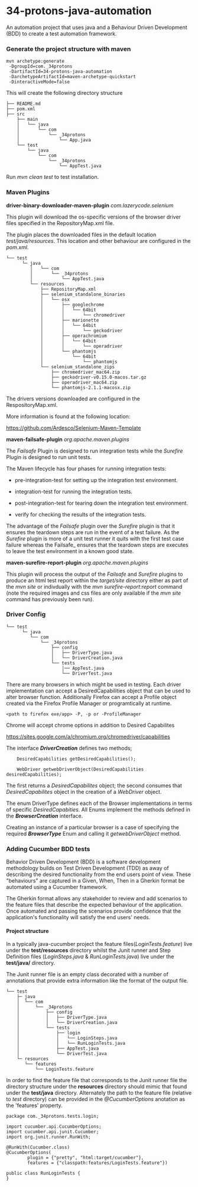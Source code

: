 # 34-protons-java-automation

An automation project that uses java and a Behaviour Driven Development (BDD) to create a test automation framework.

### Generate the project structure with maven

```
mvn archetype:generate
 -DgroupId=com._34protons
 -DartifactId=34-protons-java-automation
 -DarchetypeArtifactId=maven-archetype-quickstart
 -DinteractiveMode=false

```

This will create the following directory structure

```
├── README.md
├── pom.xml
├── src
    ├── main
    │   └── java
    │       └── com
    │           └── _34protons
    │               └── App.java
    └── test
        └── java
            └── com
                └── _34protons
                    └── AppTest.java
```
Run _mvn clean test_ to test installation.

### Maven Plugins

**driver-binary-downloader-maven-plugin** _com.lazerycode.selenium_

This plugin will download the os-specific versions of the browser driver files specified in the RepositoryMap.xml file.

The plugin places the downloaded files in the default location _test/java/resources_. This location and other behaviour are configured in the _pom.xml_.
 
```
└── test
      └─ java
         │   └── com
         │       └── _34protons
         │           └── AppTest.java
         └── resources
             ├── RepositoryMap.xml
             ├── selenium_standalone_binaries
             │   └── osx
             │       ├── googlechrome
             │       │   └── 64bit
             │       │       └── chromedriver
             │       ├── marionette
             │       │   └── 64bit
             │       │       └── geckodriver
             │       ├── operachromium
             │       │   └── 64bit
             │       │       └── operadriver
             │       └── phantomjs
             │           └── 64bit
             │               └── phantomjs
             └── selenium_standalone_zips
                 ├── chromedriver_mac64.zip
                 ├── geckodriver-v0.15.0-macos.tar.gz
                 ├── operadriver_mac64.zip
                 └── phantomjs-2.1.1-macosx.zip
 ```
The drivers versions downloaded are configured in the RespositoryMap.xml.

More information is found at the following location:

https://github.com/Ardesco/Selenium-Maven-Template

**maven-failsafe-plugin** _org.apache.maven.plugins_

The _Failsafe_ Plugin is designed to run integration tests while the _Surefire_ Plugin is designed to run unit tests.

The Maven lifecycle has four phases for running integration tests:

* pre-integration-test for setting up the integration test environment.

* integration-test for running the integration tests.

* post-integration-test for tearing down the integration test environment.

* verify for checking the results of the integration tests.

The advantage of the _Failsafe_ plugin over the _Surefire_ plugin is that it ensures the teardown steps are run in the event of a test failure. As the _Surefire_ plugin is more of a unit test runner it quits with the first test case failure whereas the Failsafe_ ensures that the teardown steps are executes to leave the test environment in a known good state.

**maven-surefire-report-plugin** _org.apache.maven.plugins_

This plugin will process the output of the _Failsafe_ and _Surefire_ plugins to produce an html test report within the _target/site_ directory either as part of the _mvn site_ or indivdually with the _mvn surefire-report:report_ command (note the required images and css files are only available if the _mvn site_ command has previously been run).

### Driver Config

```
└── test
      └─ java
         └── com
             └── _34protons
                 ├── config
                 │   ├── DriverType.java
                 │   └── DriverCreation.java
                 └── tests
                     │── AppTest.java
                     └── DriverTest.java
```     

There are many browsers in which might be used in testing. Each driver implementation can accept a DesiredCapabilities object that can be used to alter browser function.
Additionally Firefox can accept a Profile object created via the Firefox Profile Manager or programtically at runtime.
```
<path to firefox exe/app> -P, -p or -ProfileManager
```
Chrome will accept chrome options in addition to Desired Capabilites

https://sites.google.com/a/chromium.org/chromedriver/capabilities

The interface _**DriverCreation**_ defines two methods;
```
    DesiredCapabilities getDesiredCapabilities();
    
    WebDriver getwebDriverObject(DesiredCapabilities desiredCapabilities);
```
The first returns a _DesiredCapabilites_ object; the second consumes that _DesiredCapabilites_ object in the creation of a _WebDriver_ object.

The enum DriverType defines each of the Browser implementations in terms of specific _DesiredCapabities_. All Enums implement the methods defined in the **_BrowserCreation_** interface.

Creating an instance of a particular browser is a case of specifying the required **_BrowserType_** Enum and calling it _getwebDriverObject_ method.

### Adding Cucumber BDD tests

Behavior Driven Development (BDD) is a software development methodology builds on Test Driven Development (TDD) as away of describing the desired functionality from the end users point of view. These "behaviours" are captured in a Given, When, Then in a Gherkin format be automated using a Cucumber framework.

The Gherkin format allows any stakeholder to review and add scenarios to the feature files that describe the expected behaviour of the application. Once automated and passing the scenarios provide confidence that the application's functionality will satisfy the end users' needs.

#### Project structure

In a typically java-cucumber project the feature files(*LoginTests.feature*) live under the **test/resources** directory whilst the Junit runner and Step Definition files (*LoginSteps.java* & *RunLoginTests.java*) live under the **test/java/** directory.

The Junit runner file is an empty class decorated with a number of annotations that provide extra information like the format of the output file.

```
└── test
    ├─ java
    │  └── com
    │      └── _34protons
    │          ├── config
    │          │   ├── DriverType.java
    │          │   └── DriverCreation.java
    │          └── tests
    │              ├── login
    │              │   └── LoginSteps.java
    │              │   └── RunLoginTests.java
    │              ├── AppTest.java
    │              └── DriverTest.java
    └─ resources
       └── features
           └── LoginTests.feature
```

In order to find the feature file that corresponds to the Junit runner file the directory structure under the **resources** directory should mimic that found under the **test/java** directory. Alternately the path to the feature file (relative to *test* directory) can be provided in the *@CucumberOptions* anotation as the 'features' property.
```
package com._34protons.tests.login;

import cucumber.api.CucumberOptions;
import cucumber.api.junit.Cucumber;
import org.junit.runner.RunWith;

@RunWith(Cucumber.class)
@CucumberOptions(
        plugin = {"pretty", "html:target/cucumber"},
        features = {"classpath:features/LoginTests.feature"})

public class RunLoginTests {
}
```
 